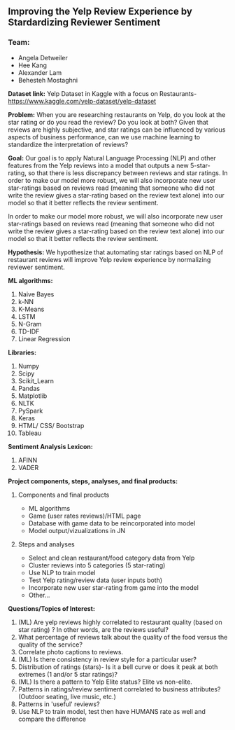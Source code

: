 ## Improving the Yelp Review Experience by Stardardizing Reviewer Sentiment

### Team: 
  * Angela Detweiler
  * Hee Kang
  * Alexander Lam
  * Behesteh Mostaghni

**Dataset link:** Yelp Dataset in Kaggle with a focus on Restaurants- https://www.kaggle.com/yelp-dataset/yelp-dataset

**Problem:** When you are researching restaurants on Yelp, do you look at the star rating or do you read the review? Do you look at both? Given that reviews are highly subjective, and star ratings can be influenced by various aspects of business performance, can we use machine learning to standardize the interpretation of reviews? 

**Goal:** Our goal is to apply Natural Language Processing (NLP) and other features from the Yelp reviews into a model that outputs a new 5-star-rating, so that there is less discrepancy between reviews and star ratings. In order to make our model more robust, we will also incorporate new user star-ratings based on reviews read (meaning that someone who did not write the review gives a star-rating based on the review text alone) into our model so that it better reflects the review sentiment. 

In order to make our model more robust, we will also incorporate new user star-ratings based on reviews read (meaning that someone who did not write the review gives a star-rating based on the review text alone) into our model so that it better reflects the review sentiment. 

**Hypothesis:** We hypothesize that automating star ratings based on NLP of restaurant reviews will improve Yelp review experience by normalizing reviewer sentiment.

**ML algorithms:**
  1. Naive Bayes
  2. k-NN
  3. K-Means
  4. LSTM
  5. N-Gram
  6. TD-IDF
  7. Linear Regression
  
 **Libraries:**
 1. Numpy
 2. Scipy
 3. Scikit_Learn
 4. Pandas
 5. Matplotlib
 6. NLTK
 7. PySpark
 8. Keras
 9. HTML/ CSS/ Bootstrap
 10. Tableau
 
 **Sentiment Analysis Lexicon:**
 1. AFINN 
 2. VADER
 
**Project components, steps, analyses, and final products:**
  1. Components and final products 
      * ML algorithms
      * Game (user rates reviews)/HTML page
      * Database with game data to be reincorporated into model
      * Model output/vizualizations in JN

  2. Steps and analyses
      * Select and clean restaurant/food category data from Yelp
      * Cluster reviews into 5 categories (5 star-rating)
      * Use NLP to train model
      * Test Yelp rating/review data (user inputs both)
      * Incorporate new user star-rating from game into the model
      * Other...

**Questions/Topics of Interest:**

1. (ML) Are yelp reviews highly correlated to restaurant quality (based on star rating) ? In other words, are the reviews useful? 
2. What percentage of reviews talk about the quality of the food versus the quality of the service?
3. Correlate photo captions to reviews.
4. (ML) Is there consistency in review style for a particular user?
5. Distribution of  ratings (stars)- Is it a bell curve or does it peak at both extremes (1 and/or 5 star ratings)?
6. (ML) Is there a pattern to Yelp Elite status? Elite vs non-elite.
7. Patterns in ratings/review sentiment correlated to business attributes? (Outdoor seating, live music, etc.)
8. Patterns in 'useful' reviews?
9. Use NLP to train model, test then have HUMANS rate as well and compare the difference
